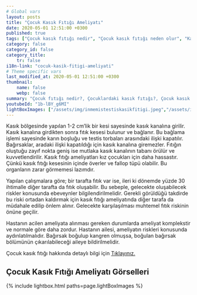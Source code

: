 ```yaml
---
# Global vars
layout: posts
title: "Çocuk Kasık Fıtığı Ameliyatı"
date: 2020-05-01 12:51:00 +0300
published: true
tags: ["Çocuk kasık fıtığı nedir", "Çocuk kasık fıtığı neden olur", "Kasık fıtığı teşhisi", "Kasık fıtığı Nedeni", "Kasık fıtığı Ameliyatı",  "çocuk kasık fıtığı", "kasık fıtığı", "çocuk kasık fıtığı belirtisi", "çocuk kasık fıtığı teşhisi", "kasık fıtığı hangi çocukta", "çocuk kasık fıtığı ameliyatı",  "çocuk kasık fıtığı tedavi", "kasık fıtığı belirti" , "çocuk kasık fıtığı çözüm" , "kasık fıtığı tedavi" ]
category: false
category_id: false
category_title:
    tr: false
i18n-link: "cocuk-kasik-fitigi-ameliyati"
# Theme specific vars
last_modified_at: 2020-05-01 12:51:00 +0300
thumbnail:
    name: false
    webp: false
summary: "Çocuk fıtığı nedir?, Çocuklardaki kasık fıtığı?, Çocuk kasık fıtıkları neden oluşur?, Kasık fıtığı teşhisi?, Kasık fıtığı Nedenleri? , Kasık fıtığı Ameliyatı?, Çocuk Kasık fıtıklarına ne zaman müdahele etmek gereklidir?"
youtubeId: "1b-lBY_g6MI"
lightBoxImages: ["/assets/img/inmemistestiskasikfitigi.jpeg","/assets/img/inmemistestiskasikfitigi1.jpeg","/assets/img/inmemistestiskasikfitigi2.jpeg","/assets/img/inmemistestiskasikfitigi3.jpeg","/assets/img/inmemistestiskasikfitigi4.jpeg","/assets/img/inmemistestiskasikfitigi5.jpeg"]
---
```






Kasık bölgesinde yapılan 1-2 cm’lik bir kesi sayesinde kasık kanalına girilir. Kasık kanalına girdikten sonra fıtık kesesi bulunur ve bağlanır. Bu bağlama işlemi sayesinde karın boşluğu ve testis torbaları arasındaki ilişki kapatılır. Bağırsaklar, aradaki ilişki kapatıldığı için kasık kanalına giremezler. Fıtığın oluştuğu zayıf nokta geniş ise mutlaka kasık kanalının tabanı örülür ve kuvvetlendirilir. Kasık fıtığı ameliyatları kız çocukları için daha hassastır. Çünkü kasık fıtığı kesesinin içinde överler ve fallop tüpü olabilir. Bu organların zarar görmemesi lazımdır.

Yapılan çalışmalara göre; bir tarafta fıtık var ise, ileri ki dönemde yüzde 30 ihtimalle diğer tarafta da fıtık oluşabilir. Bu sebeple, gelecekte oluşabilecek riskler konusunda ebeveynler bilgilendirilmelidir. Gerekli görüldüğü takdirde bu riski ortadan kaldırmak için kasık fıtığı ameliyatında diğer tarafa da müdahale edilip önlem alınır. Gelecekte karşılaşılması muhtemel fıtık riskinin önüne geçilir.

Hastanın acilen ameliyata alınması gereken durumlarda ameliyat komplekstir ve normale göre daha zordur. Hastanın ailesi, ameliyatın riskleri konusunda aydınlatılmalıdır. Bağırsak boğulup kangren olmuşsa, boğulan bağırsak bölümünün çıkarılabileceği aileye bildirilmelidir.


Çocuk kasık fıtığı hakkında detaylı bilgi için [Tıklayınız.](https://www.onoluroloji.com/cocuk-kasik-fitigi)


## Çocuk Kasık Fıtığı Ameliyatı Görselleri
{% include lightbox.html paths=page.lightBoxImages %}

